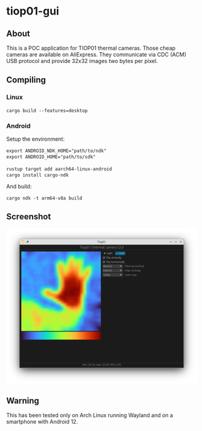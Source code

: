 # tiop01-gui

## About
This is a POC application for TIOP01 thermal cameras. Those cheap cameras are available on AliExpress. They communicate via CDC (ACM) USB protocol and provide 32x32 images two bytes per pixel. 

## Compiling
### Linux
```
cargo build --features=desktop
```
### Android
Setup the environment:
```
export ANDROID_NDK_HOME="path/to/ndk"
export ANDROID_HOME="path/to/sdk"

rustup target add aarch64-linux-android
cargo install cargo-ndk
```
And build:
```
cargo ndk -t arm64-v8a build
```

## Screenshot
![](screenshot.png)

## Warning
This has been tested only on Arch Linux running Wayland and on a smartphone with Android 12.

